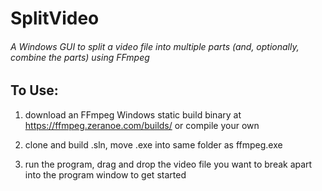 # SplitVideo

###### A Windows GUI to split a video file into multiple parts (and, optionally, combine the parts) using FFmpeg


## To Use: 

1) download an FFmpeg Windows static build binary at https://ffmpeg.zeranoe.com/builds/ or compile your own

2) clone and build .sln, move .exe into same folder as ffmpeg.exe

3) run the program, drag and drop the video file you want to break apart into the program window to get started